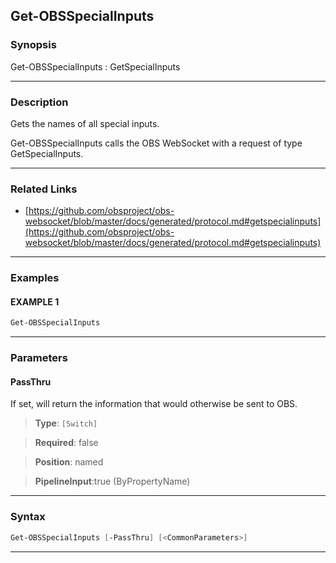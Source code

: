 Get-OBSSpecialInputs
--------------------
### Synopsis
Get-OBSSpecialInputs : GetSpecialInputs

---
### Description

Gets the names of all special inputs.


Get-OBSSpecialInputs calls the OBS WebSocket with a request of type GetSpecialInputs.

---
### Related Links
* [https://github.com/obsproject/obs-websocket/blob/master/docs/generated/protocol.md#getspecialinputs](https://github.com/obsproject/obs-websocket/blob/master/docs/generated/protocol.md#getspecialinputs)



---
### Examples
#### EXAMPLE 1
```PowerShell
Get-OBSSpecialInputs
```

---
### Parameters
#### **PassThru**

If set, will return the information that would otherwise be sent to OBS.



> **Type**: ```[Switch]```

> **Required**: false

> **Position**: named

> **PipelineInput**:true (ByPropertyName)



---
### Syntax
```PowerShell
Get-OBSSpecialInputs [-PassThru] [<CommonParameters>]
```
---
